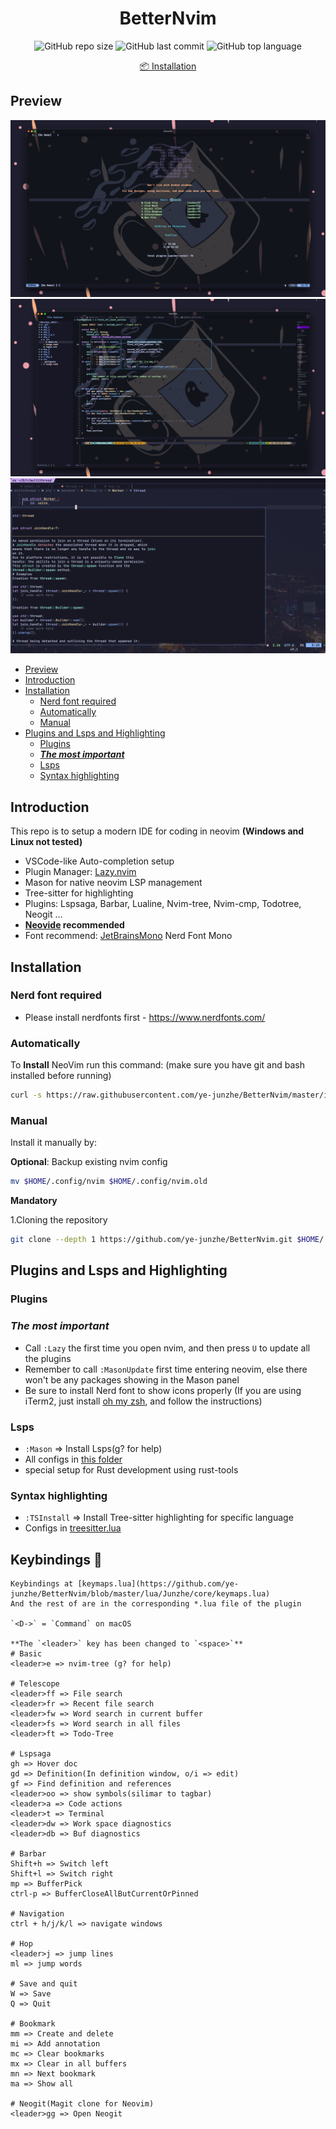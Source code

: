 <div align="center">
 <h1> BetterNvim </h1>
 <p align="center">
     <img alt="GitHub repo size" src="https://img.shields.io/github/repo-size/ye-junzhe/BetterNvim?color=A6E3A1">
     <img alt="GitHub last commit" src="https://img.shields.io/github/last-commit/ye-junzhe/BetterNvim?color=A6E3A1">
     <img alt="GitHub top language" src="https://img.shields.io/github/languages/top/ye-junzhe/BetterNvim?color=%2300007C&logoColor=%2300007C">
</p>
 <a href="https://github.com/ye-junzhe/BetterNvim/#Installation">📦 Installation</a>
</div>

## Preview

![BetterNvim Dashboard](https://github.com/ye-junzhe/Images/blob/main/BetterNvim/pic/Dashboard.png?raw=true)
![BetterNvim Coding](https://github.com/ye-junzhe/Images/blob/main/BetterNvim/pic/Coding.png?raw=true)
![BetterNvim HoverDoc](https://github.com/ye-junzhe/Images/blob/main/BetterNvim/pic/HoverDoc.png?raw=true)

<!--toc:start-->
- [Preview](#preview)
- [Introduction](#introduction)
- [Installation](#installation)
  - [Nerd font required](#nerd-font-required)
  - [Automatically](#automatically)
  - [Manual](#manual)
- [Plugins and Lsps and Highlighting](#plugins-and-lsps-and-highlighting)
  - [Plugins](#plugins)
  - [**_The most important_**](#the-most-important)
  - [Lsps](#lsps)
  - [Syntax highlighting](#syntax-highlighting)
<!--toc:end-->

## Introduction

This repo is to setup a modern IDE for coding in neovim **(Windows and Linux not tested)**

- VSCode-like Auto-completion setup
- Plugin Manager: [Lazy.nvim](https://github.com/folke/lazy.nvim)
- Mason for native neovim LSP management
- Tree-sitter for highlighting
- Plugins: Lspsaga, Barbar, Lualine, Nvim-tree, Nvim-cmp, Todotree, Neogit ...
- **[Neovide](https://neovide.dev/) recommended**
- Font recommend: [JetBrainsMono](https://www.jetbrains.com/lp/mono/) Nerd Font Mono

## Installation

### Nerd font required

- Please install nerdfonts first - https://www.nerdfonts.com/

### Automatically

To **Install** NeoVim run this command:
(make sure you have git and bash installed before running)

```bash
curl -s https://raw.githubusercontent.com/ye-junzhe/BetterNvim/master/install.sh | bash -s
```

### Manual

Install it manually by:

**Optional**: Backup existing nvim config

```bash
mv $HOME/.config/nvim $HOME/.config/nvim.old
```

**Mandatory**

1.Cloning the repository

```bash
git clone --depth 1 https://github.com/ye-junzhe/BetterNvim.git $HOME/.config/nvim
```

## Plugins and Lsps and Highlighting

### Plugins

### ***The most important***

- Call `:Lazy` the first time you open nvim, and then press `U` to update all the plugins
- Remember to call `:MasonUpdate` first time entering neovim, else there won't be any packages showing in the Mason panel
- Be sure to install Nerd font to show icons properly (If you are using iTerm2, just install [oh my zsh](https://github.com/ohmyzsh/ohmyzsh), and follow the instructions)

### Lsps

- `:Mason` => Install Lsps(g? for help)
- All configs in [this folder](https://github.com/ye-junzhe/BetterNvim/tree/master/lua/Junzhe/plugins/lsp)
- special setup for Rust development using rust-tools

### Syntax highlighting

- `:TSInstall` => Install Tree-sitter highlighting for specific language
- Configs in [treesitter.lua](https://github.com/ye-junzhe/BetterNvim/blob/master/lua/Junzhe/plugins/treesitter.lua)

## Keybindings 🎥

```
Keybindings at [keymaps.lua](https://github.com/ye-junzhe/BetterNvim/blob/master/lua/Junzhe/core/keymaps.lua)
And the rest of are in the corresponding *.lua file of the plugin

`<D->` = `Command` on macOS

**The `<leader>` key has been changed to `<space>`**
# Basic
<leader>e => nvim-tree (g? for help)

# Telescope
<leader>ff => File search
<leader>fr => Recent file search
<leader>fw => Word search in current buffer
<leader>fs => Word search in all files
<leader>ft => Todo-Tree

# Lspsaga
gh => Hover doc
gd => Definition(In definition window, o/i => edit)
gf => Find definition and references
<leader>oo => show symbols(silimar to tagbar)
<leader>a => Code actions
<leader>t => Terminal
<leader>dw => Work space diagnostics
<leader>db => Buf diagnostics

# Barbar
Shift+h => Switch left
Shift+l => Switch right
mp => BufferPick
ctrl-p => BufferCloseAllButCurrentOrPinned

# Navigation
ctrl + h/j/k/l => navigate windows

# Hop
<leader>j => jump lines
ml => jump words

# Save and quit
W => Save
Q => Quit

# Bookmark
mm => Create and delete
mi => Add annotation
mc => Clear bookmarks
mx => Clear in all buffers
mn => Next bookmark
ma => Show all

# Neogit(Magit clone for Neovim)
<leader>gg => Open Neogit
```

